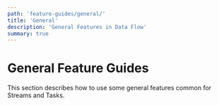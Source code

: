 ```yaml
---
path: 'feature-guides/general/'
title: 'General'
description: 'General Features in Data Flow'
summary: true
---
```


# General Feature Guides

This section describes how to use some general features common for Streams and Tasks.
